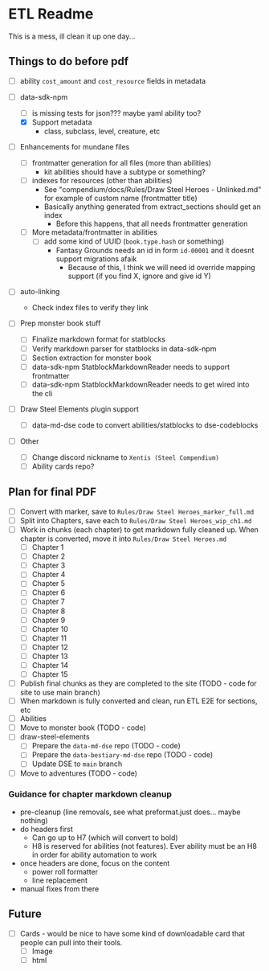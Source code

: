 # ETL Readme

This is a mess, ill clean it up one day...

## Things to do before pdf

- [ ] ability `cost_amount` and `cost_resource` fields in metadata

- [ ] data-sdk-npm 
  - [ ] is missing tests for json??? maybe yaml ability too?
  - [x] Support metadata
    - class, subclass, level, creature, etc

- [ ] Enhancements for mundane files
  - [ ] frontmatter generation for all files (more than abilities)
    - kit abilities should have a subtype or something?
  - [ ] indexes for resources (other than abilities)
    - See "compendium/docs/Rules/Draw Steel Heroes - Unlinked.md" for example of custom name (frontmatter title)
    - Basically anything generated from extract_sections should get an index
      - Before this happens, that all needs frontmatter generation
  - [ ] More metadata/frontmatter in abilities
    - [ ] add some kind of UUID (`book.type.hash` or something) 
      - Fantasy Grounds needs an id in form `id-00001` and it doesnt support migrations afaik
        - Because of this, I think we will need id override mapping support (if you find X, ignore and give id Y) 

- [ ] auto-linking 
  - Check index files to verify they link

- [ ] Prep monster book stuff
  - [ ] Finalize markdown format for statblocks
  - [ ] Verify markdown parser for statblocks in data-sdk-npm
  - [ ] Section extraction for monster book
  - [ ] data-sdk-npm StatblockMarkdownReader needs to support frontmatter
  - [ ] data-sdk-npm StatblockMarkdownReader needs to get wired into the cli

- [ ] Draw Steel Elements plugin support
  - [ ] data-md-dse code to convert abilities/statblocks to dse-codeblocks

- [ ] Other
  - [ ] Change discord nickname to `Xentis (Steel Compendium)`
  - [ ] Ability cards repo?

## Plan for final PDF

- [ ] Convert with marker, save to `Rules/Draw Steel Heroes_marker_full.md`
- [ ] Split into Chapters, save each to `Rules/Draw Steel Heroes_wip_ch1.md`
- [ ] Work in chunks (each chapter) to get markdown fully cleaned up. When chapter is converted, move it into `Rules/Draw Steel Heroes.md`
  - [ ] Chapter 1
  - [ ] Chapter 2
  - [ ] Chapter 3
  - [ ] Chapter 4
  - [ ] Chapter 5
  - [ ] Chapter 6
  - [ ] Chapter 7
  - [ ] Chapter 8
  - [ ] Chapter 9
  - [ ] Chapter 10
  - [ ] Chapter 11
  - [ ] Chapter 12
  - [ ] Chapter 13
  - [ ] Chapter 14
  - [ ] Chapter 15
- [ ] Publish final chunks as they are completed to the site (TODO - code for site to use main branch)
- [ ] When markdown is fully converted and clean, run ETL E2E for sections, etc
- [ ] Abilities
- [ ] Move to monster book (TODO - code)
- [ ] draw-steel-elements
  - [ ] Prepare the `data-md-dse` repo (TODO - code)
  - [ ] Prepare the `data-bestiary-md-dse` repo (TODO - code)
  - [ ] Update DSE to `main` branch
- [ ] Move to adventures (TODO - code)

### Guidance for chapter markdown cleanup

- pre-cleanup (line removals, see what preformat.just does... maybe nothing)
- do headers first
  - Can go up to H7 (which will convert to bold)
  - H8 is reserved for abilities (not features). Ever ability must be an H8 in order for ability automation to work
- once headers are done, focus on the content
  - power roll formatter
  - line replacement
- manual fixes from there

## Future

- [ ] Cards - would be nice to have some kind of downloadable card that people can pull into their tools.  
  - [ ] Image
  - [ ] html
